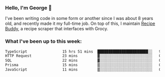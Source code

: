 ### Hello, I'm George 👋

I've been writing code in some form or another since I was about 8 years old, and recently made it my full-time job. On top of this, I maintain [Recipe Buddy](https://github.com/georgegebbett/recipe-buddy), a recipe scraper that interfaces with Grocy.  

<!--
**georgegebbett/georgegebbett** is a ✨ _special_ ✨ repository because its `README.md` (this file) appears on your GitHub profile.

Here are some ideas to get you started:

- 🔭 I’m currently working on ...
- 🌱 I’m currently learning ...
- 👯 I’m looking to collaborate on ...
- 🤔 I’m looking for help with ...
- 💬 Ask me about ...
- 📫 How to reach me: ...
- 😄 Pronouns: ...
- ⚡ Fun fact: ...
-->

### What I've been up to this week:
<!--START_SECTION:waka-->

```txt
TypeScript                15 hrs 51 mins  ███████████████████████░░   91.42 %
HTTP Request              23 mins         ▓░░░░░░░░░░░░░░░░░░░░░░░░   02.25 %
SQL                       22 mins         ▓░░░░░░░░░░░░░░░░░░░░░░░░   02.17 %
Prisma                    15 mins         ▒░░░░░░░░░░░░░░░░░░░░░░░░   01.51 %
JavaScript                11 mins         ▒░░░░░░░░░░░░░░░░░░░░░░░░   01.06 %
```

<!--END_SECTION:waka-->
